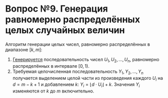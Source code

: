 # Вопрос №9. Генерация равномерно распределённых целых случайных величин

Алгоритм генерации целых чисел, равномерно распределённых в диапазоне
$\left[k, \, m\right]$:

1. [Генерируется](./question-1.md) последовательность чисел
   $U_1, U_2, \ldots, U_n$, равномерно распределённых в интервале
   $\left[0, \, 1\right)$.
2. Требуемая целочисленная последовательность $Y_1, Y_2, \ldots, Y_n$ получается
   выделением целой части из произведения каждого $U_i$ на $d = m - k + 1$ и
   добавлением $k$: $Y_i = \left\lfloor d \cdot U_i \right\rfloor + k$. Значения
   $Y_i$ изменяются от $k$ до $m$ включительно.
